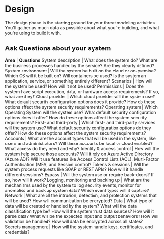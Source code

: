 # Design

The design phase is the starting ground for your threat modeling activities. You'll gather as much data as possible about what you're building, and what you're using to build it with.

## Ask Questions about your system

**Area** | **Questions**
System description	| What does the system do? What are the business processes handled by the service? Are they clearly defined?
System environment	| Will the system be built on the cloud or on-premise? Which OS will it be built on? Will containers be used? Is the system an application, service, or something entirely different?
Scenarios	| How will the system be used? How will it not be used?
Permissions	| Does the system have script execution, data, or hardware access requirements? If so, what are they?
Cloud provider	| Which cloud provider will the system use? What default security configuration options does it provide? How do these options affect the system security requirements?
Operating system	| Which Operating System will the system use? What default security configuration options does it offer? How do these options affect the system security requirements?
First- and third-party	| Which first- and third-party services will the system use? What default security configuration options do they offer? How do these options affect the system security requirements?
Accounts	| What are the account types that will be used in the system, like users and administrators? Will these accounts be local or cloud enabled? What access do they need and why?
Identity & access control	| How will the system help secure those accounts? Will it rely on Azure Active Directory (Azure AD)? Will it use features like Access Control Lists (ACL), Multi-Factor Authentication (MFA) and Session control?
Tokens & sessions	| Will the system process requests like SOAP or REST APIs? How will it handle different sessions?
Bypass	| Will the system use or require back-doors? If so, how will it work?
Logging, monitoring and backing up	| What are the mechanisms used by the system to log security events, monitor for anomalies and back up system data? Which event types will it capture?
Network	| What are all the intrusion, detection, and protection systems that will be used? How will communication be encrypted?
Data	| What type of data will be created or handled by the system? What will the data classification type be? How will the system trust data sources? How will it parse data? What will be the expected input and output behaviors? How will validation be handled? How will data be encrypted across all states?
Secrets management	| How will the system handle keys, certificates, and credentials?